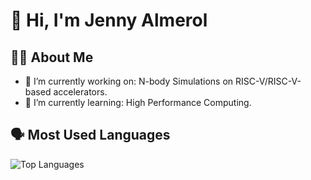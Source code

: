 # 👋 Hi, I'm Jenny Almerol

## 👩‍💻 About Me

- 🔭 I’m currently working on: N-body Simulations on RISC-V/RISC-V-based accelerators.
- 🌱 I’m currently learning: High Performance Computing.

## 🗣️ Most Used Languages

![Top Languages](https://github-readme-stats.vercel.app/api/top-langs/?username=jlalmerole&layout=compact&hide_title=true&theme=radical)

<!--
**jlalmerol/jlalmerol** is a ✨ _special_ ✨ repository because its `README.md` (this file) appears on your GitHub profile.

Here are some ideas to get you started:

- 🔭 I’m currently working on ...
- 🌱 I’m currently learning ...
- 👯 I’m looking to collaborate on ...
- 🤔 I’m looking for help with ...
- 💬 Ask me about ...
- 📫 How to reach me: ...
- 😄 Pronouns: ...
- ⚡ Fun fact: ...
-->
